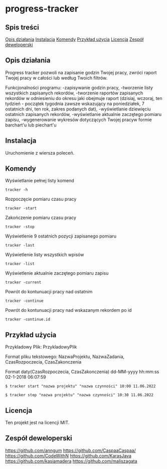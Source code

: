 # progress-tracker

## Spis treści
[Opis działania](#opis-dzialania)
[Instalacja](#instalacja)
[Komendy](#komendy)
[Przykład użycia](#przyklad-uzycia)
[Licencja](#licencja)
[Zespół deweloperski](#zespol-deweloperski)

## Opis działania
Progress tracker pozwoli na zapisanie godzin Twojej pracy, zwróci raport Twojej pracy w całości lub według Twoich filtrów. 

Funkcjonalności programu: 
-zapisywanie godzin pracy,
-tworzenie listy wszystkich zapisanych rekordów,
-tworzenie raportów zapisanych rekordów w odniesieniu do okresu jaki obejmuje raport (dzisiaj, wczoraj, ten tydzień - początek tygodnia zawsze wskazujący na poniedziałek, 7 ostatnich dni, ten rok, zakres podanych dat),
-wyświetlanie dziewięciu ostatnich zapisanych rekordów,
-wyświetlanie aktualnie zaczętego pomiaru zapisu,
-wygenerowanie wykresów dotyczących Twojej pracyw formie barchart'u lub piechart'u

## Instalacja
Uruchomienie z wiersza poleceń.

## Komendy
Wyświetlanie pełnej listy komend
```
tracker -h
```
Rozpoczęcie pomiaru czasu pracy
```
tracker -start
```
Zakończenie pomiaru czasu pracy
```
tracker -stop
```
Wyświetlenie 9 ostatnich pozycji zapisanego pomiaru
```
tracker -last
```
Wyświetlenie listy wszystkich wpisów
```
tracker -list
```
Wyświetlenie aktualnie zaczętego pomiaru zapisu 
```
tracker -current
```
Powrót do kontunuacji pracy nad ostatnim 
```
tracker -continue
```
Powrót do kontunuacji pracy nad wskazanym rekordem po id 
```
tracker -continue.id
```


## Przykład użycia

Przykladowy Plik: PrzykladowyPlik

Format pliku tekstowego: 
NazwaProjektu, NazwaZadania, CzasRozpoczecia, CzasZakonczenia

Format daty(CzasRozpoczecia, CzasZakonczenia)
dd-MM-yyyy hh:mm:ss	02-1-2018 06:07:59

```
$ tracker start "nazwa projektu" "nazwa czynności" 10:00 11.06.2022

```
```
$ tracker stop "nazwa projektu" "nazwa czynności" 10:30 11.06.2022
```
## Licencja
Ten projekt jest na licencji MIT.

## Zespół deweloperski
https://github.com/anngum
https://github.com/CaspaaCaspaa/
https://github.com/CodeWithN
https://github.com/KarasJava
https://github.com/kasiamadera
https://github.com/maliszagata
